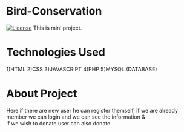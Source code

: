 # Bird-Conservation
[![License](https://img.shields.io/badge/License-Apache%202.0-blue.svg)](https://opensource.org/licenses/Apache-2.0)
This is mini project.

# Technologies Used
   1)HTML
   2)CSS
   3)JAVASCRIPT
   4)PHP
   5)MYSQL (DATABASE)

# About Project
Here if there are new user he can register themself, if we are already member we can login and we can see the information & <br> if we wish to donate user can also donate.
